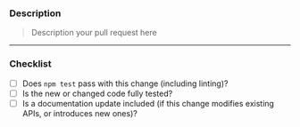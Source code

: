 <!-- please ensure you have read the `./CONTRIBUTING.md` guide -->

### Description

<!-- Please provide a description of the change below, e.g What was the purpose? -->
<!-- Why does it matter to you? What problem are you trying to solve? --> 
<!-- Tag in any linked issues. -->

> Description your pull request here


---

### Checklist

<!-- Please make sure to review and check all of these items: -->

- [ ] Does `npm test` pass with this change (including linting)?
- [ ] Is the new or changed code fully tested?
- [ ] Is a documentation update included (if this change modifies existing APIs, or introduces new ones)?

<!-- NOTE: these things are not required to open a PR and can be done
afterwards / while the PR is open. -->
